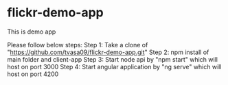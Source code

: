 # flickr-demo-app
This is demo app

Please follow below steps:
Step 1: Take a clone of "https://github.com/tvasa09/flickr-demo-app.git"
Step 2: npm install of main folder and client-app
Step 3: Start node api by "npm start" which will host on port 3000
Step 4: Start angular application by "ng serve" which will host on port 4200
